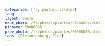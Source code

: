 ```yaml
---
categories: [fr, photos, plantes]
lang: fr
layout: photo
next_photo: /fr/photos/plantes/P0000064.html
picname: P0000068
prev_photo: /fr/photos/plantes/P0000080.html
tags: [Elefantenberg, Tree]
---
```

